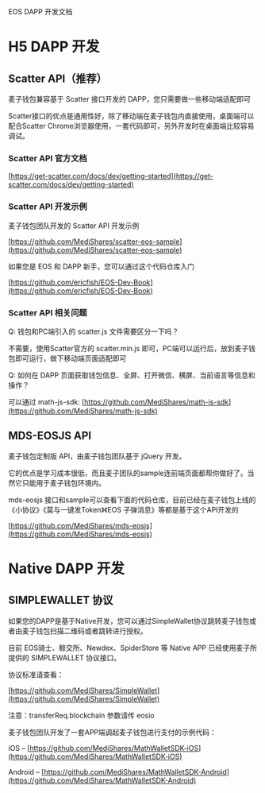 EOS DAPP 开发文档

# H5 DAPP 开发

## Scatter API（推荐）

麦子钱包兼容基于 Scatter 接口开发的 DAPP，您只需要做一些移动端适配即可

Scatter接口的优点是通用性好，除了移动端在麦子钱包内直接使用，桌面端可以配合Scatter Chrome浏览器使用，一套代码即可，另外开发时在桌面端比较容易调试。

### Scatter API 官方文档

[https://get-scatter.com/docs/dev/getting-started](https://get-scatter.com/docs/dev/getting-started)

### Scatter API 开发示例

麦子钱包团队开发的 Scatter API 开发示例

[https://github.com/MediShares/scatter-eos-sample](https://github.com/MediShares/scatter-eos-sample)

如果您是 EOS 和 DAPP 新手，您可以通过这个代码仓库入门

[https://github.com/ericfish/EOS-Dev-Book](https://github.com/ericfish/EOS-Dev-Book)

### Scatter API 相关问题

Q: 钱包和PC端引入的 scatter.js 文件需要区分一下吗？

不需要，使用Scatter官方的 scatter.min.js 即可，PC端可以运行后，放到麦子钱包即可运行，做下移动端页面适配即可

Q: 如何在 DAPP 页面获取钱包信息、全屏、打开微信、横屏、当前语言等信息和操作？

可以通过 math-js-sdk: [https://github.com/MediShares/math-js-sdk](https://github.com/MediShares/math-js-sdk)

## MDS-EOSJS API

麦子钱包定制版 API，由麦子钱包团队基于 jQuery 开发。

它的优点是学习成本很低，而且麦子团队的sample连前端页面都帮你做好了。当然它只能用于麦子钱包环境内。

mds-eosjs 接口和sample可以查看下面的代码仓库，目前已经在麦子钱包上线的《小协议》《莫与一键发Token》《EOS 子弹消息》等都是基于这个API开发的

[https://github.com/MediShares/mds-eosjs](https://github.com/MediShares/mds-eosjs)

# Native DAPP 开发

## SIMPLEWALLET 协议

如果您的DAPP是基于Native开发，您可以通过SimpleWallet协议跳转麦子钱包或者由麦子钱包扫描二维码或者跳转进行授权。

目前 EOS骑士、鲸交所、Newdex、SpiderStore 等 Native APP 已经使用麦子所提供的 SIMPLEWALLET 协议接口。

协议标准请查看：

[https://github.com/MediShares/SimpleWallet](https://github.com/MediShares/SimpleWallet)

注意：transferReq.blockchain 参数请传 eosio

麦子钱包团队开发了一套APP端调起麦子钱包进行支付的示例代码：

iOS – [https://github.com/MediShares/MathWalletSDK-iOS](https://github.com/MediShares/MathWalletSDK-iOS)

Android – [https://github.com/MediShares/MathWalletSDK-Android](https://github.com/MediShares/MathWalletSDK-Android)

